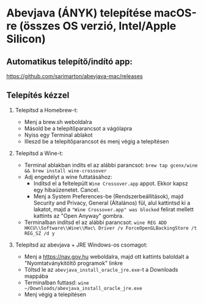 # Abevjava (ÁNYK) telepítése macOS-re (összes OS verzió, Intel/Apple Silicon)

## Automatikus telepítő/indító app:
  https://github.com/sarimarton/abevjava-mac/releases

## Telepítés kézzel

1. Telepítsd a Homebrew-t:
   - Menj a brew.sh weboldalra
   - Másold be a telepítőparancsot a vágólapra
   - Nyiss egy Terminal ablakot
   - Illeszd be a telepítőparancsot és menj végig a telepítésen
   
2. Telepítsd a Wine-t:
   - Terminal ablakban indíts el az alábbi parancsot:
      `brew tap gcenx/wine && brew install wine-crossover`
   - Adj engedélyt a wine futtatásához:
      - Indítsd el a feltelepült `Wine Crossover.app` appot. Ekkor kapsz egy hibaüzenetet. Cancel.
      - Menj a System Preferences-be (Rendszerbeállítások), majd Security and Privacy, General (Általános) fül,
        alul kattintsd ki a lakatot, majd a `"Wine Crossover.app" was blocked` felirat mellett kattints az "Open Anyway" gombra.
   - Terminalban indítsd el az alábbi parancsot:
      `wine REG ADD HKCU\\Software\\Wine\\Mac\ Driver /v ForceOpenGLBackingStore /t REG_SZ /d y`

3. Telepítsd az abevjava + JRE Windows-os csomagot:
   - Menj a https://nav.gov.hu weboldalra, majd ott kattints baloldalt a "Nyomtatványkitöltő programok" linkre
   - Töltsd le az `abevjava_install_oracle_jre.exe`-t a Downloads mappába
   - Terminalban futtasd: `wine ~/Downloads/abevjava_install_oracle_jre.exe`
   - Menj végig a telepítésen


